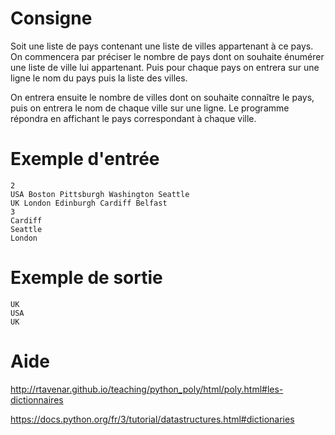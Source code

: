 # Consigne

Soit une liste de pays contenant une liste de villes appartenant à ce pays. On commencera par préciser le nombre de pays dont on souhaite énumérer une liste de ville lui appartenant. Puis pour chaque pays on entrera sur une ligne le nom du pays puis la liste des villes.

On entrera ensuite le nombre de villes dont on souhaite connaître le pays, puis on entrera le nom de chaque ville sur une ligne. Le programme répondra en affichant le pays correspondant à chaque ville.

# Exemple d'entrée

```
2
USA Boston Pittsburgh Washington Seattle
UK London Edinburgh Cardiff Belfast
3
Cardiff
Seattle
London
```

# Exemple de sortie

```
UK
USA
UK
```

# Aide

http://rtavenar.github.io/teaching/python_poly/html/poly.html#les-dictionnaires

https://docs.python.org/fr/3/tutorial/datastructures.html#dictionaries